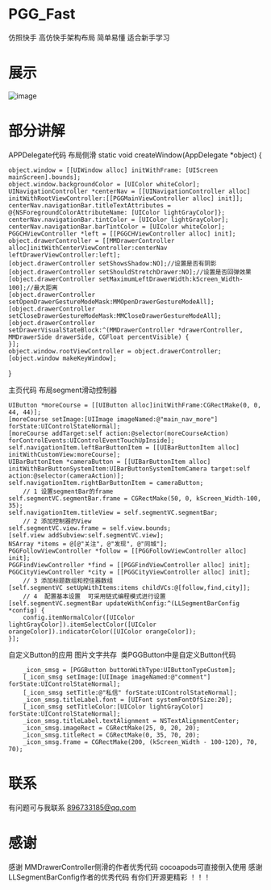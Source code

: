 # PGG_Fast
仿照快手
高仿快手架构布局 简单易懂 适合新手学习 
# 展示
![image](https://github.com/penghero/PGG_Fast/blob/master/gif/Untitle2.gif)
# 部分讲解
APPDelegate代码 布局侧滑
static void createWindow(AppDelegate *object) {

    object.window = [[UIWindow alloc] initWithFrame: [UIScreen mainScreen].bounds];
    object.window.backgroundColor = [UIColor whiteColor];
    UINavigationController *centerNav = [[UINavigationController alloc] initWithRootViewController:[[PGGMainViewController alloc] init]];
    centerNav.navigationBar.titleTextAttributes = @{NSForegroundColorAttributeName: [UIColor lightGrayColor]};
    centerNav.navigationBar.tintColor = [UIColor lightGrayColor];
    centerNav.navigationBar.barTintColor = [UIColor whiteColor];
    PGGCHViewController *left = [[PGGCHViewController alloc] init];
    object.drawerController = [[MMDrawerController alloc]initWithCenterViewController:centerNav leftDrawerViewController:left];
    [object.drawerController setShowsShadow:NO];//设置是否有阴影
    [object.drawerController setShouldStretchDrawer:NO];//设置是否回弹效果
    [object.drawerController setMaximumLeftDrawerWidth:kScreen_Width-100];//最大距离
    [object.drawerController setOpenDrawerGestureModeMask:MMOpenDrawerGestureModeAll];
    [object.drawerController setCloseDrawerGestureModeMask:MMCloseDrawerGestureModeAll];
    [object.drawerController setDrawerVisualStateBlock:^(MMDrawerController *drawerController, MMDrawerSide drawerSide, CGFloat percentVisible) {      
    }];
    object.window.rootViewController = object.drawerController;
    [object.window makeKeyWindow];
}

主页代码 布局segment滑动控制器

    UIButton *moreCourse = [[UIButton alloc]initWithFrame:CGRectMake(0, 0, 44, 44)];
    [moreCourse setImage:[UIImage imageNamed:@"main_nav_more"] forState:UIControlStateNormal];
    [moreCourse addTarget:self action:@selector(moreCourseAction) forControlEvents:UIControlEventTouchUpInside];
    self.navigationItem.leftBarButtonItem = [[UIBarButtonItem alloc] initWithCustomView:moreCourse];
    UIBarButtonItem *cameraButton = [[UIBarButtonItem alloc] initWithBarButtonSystemItem:UIBarButtonSystemItemCamera target:self action:@selector(cameraAction)];
    self.navigationItem.rightBarButtonItem = cameraButton;
        // 1 设置segmentBar的frame
    self.segmentVC.segmentBar.frame = CGRectMake(50, 0, kScreen_Width-100, 35);
    self.navigationItem.titleView = self.segmentVC.segmentBar;
        // 2 添加控制器的View
    self.segmentVC.view.frame = self.view.bounds;
    [self.view addSubview:self.segmentVC.view];
    NSArray *items = @[@"关注", @"发现", @"同城"];
    PGGFollowViewController *follow = [[PGGFollowViewController alloc] init];
    PGGFindViewController *find = [[PGGFindViewController alloc] init];
    PGGCityViewController *city = [[PGGCityViewController alloc] init];
        // 3 添加标题数组和控住器数组
    [self.segmentVC setUpWithItems:items childVCs:@[follow,find,city]];
        // 4  配置基本设置  可采用链式编程模式进行设置
    [self.segmentVC.segmentBar updateWithConfig:^(LLSegmentBarConfig *config) {
        config.itemNormalColor([UIColor lightGrayColor]).itemSelectColor([UIColor orangeColor]).indicatorColor([UIColor orangeColor]);
    }];
    
 自定义Button的应用 图片文字共存  类PGGButton中是自定义Button代码
 
        _icon_smsg = [PGGButton buttonWithType:UIButtonTypeCustom];
        [_icon_smsg setImage:[UIImage imageNamed:@"comment"] forState:UIControlStateNormal];
        [_icon_smsg setTitle:@"私信" forState:UIControlStateNormal];
        _icon_smsg.titleLabel.font = [UIFont systemFontOfSize:20];
        [_icon_smsg setTitleColor:[UIColor lightGrayColor] forState:UIControlStateNormal];
        _icon_smsg.titleLabel.textAlignment = NSTextAlignmentCenter;
        _icon_smsg.imageRect = CGRectMake(25, 0, 20, 20);
        _icon_smsg.titleRect = CGRectMake(0, 35, 70, 20);
        _icon_smsg.frame = CGRectMake(200, (kScreen_Width - 100-120), 70, 70);
        
# 联系
有问题可与我联系 896733185@qq.com 
# 感谢
感谢 MMDrawerController侧滑的作者优秀代码 cocoapods可直接倒入使用 
感谢 LLSegmentBarConfig作者的优秀代码 
有你们开源更精彩 ！！！
